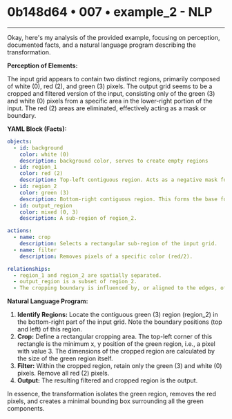 # 0b148d64 • 007 • example_2 - NLP

---
Okay, here's my analysis of the provided example, focusing on perception, documented facts, and a natural language program describing the transformation.

**Perception of Elements:**

The input grid appears to contain two distinct regions, primarily composed of white (0), red (2), and green (3) pixels. The output grid seems to be a cropped and filtered version of the input, consisting only of the green (3) and white (0) pixels from a specific area in the lower-right portion of the input.  The red (2) areas are eliminated, effectively acting as a mask or boundary.

**YAML Block (Facts):**



```yaml
objects:
  - id: background
    color: white (0)
    description: background color, serves to create empty regions
  - id: region_1
    color: red (2)
    description: Top-left contiguous region. Acts as a negative mask for the output.
  - id: region_2
    color: green (3)
    description: Bottom-right contiguous region. This forms the base for the output.
  - id: output_region
    color: mixed (0, 3)
    description: A sub-region of region_2.

actions:
  - name: crop
    description: Selects a rectangular sub-region of the input grid.
  - name: filter
    description: Removes pixels of a specific color (red/2).

relationships:
  - region_1 and region_2 are spatially separated.
  - output_region is a subset of region_2.
  - The cropping boundary is influenced by, or aligned to the edges, of region_2.

```



**Natural Language Program:**

1.  **Identify Regions:** Locate the contiguous green (3) region (region_2) in the bottom-right part of the input grid. Note the boundary positions (top and left) of this region.
2.  **Crop:** Define a rectangular cropping area. The top-left corner of this rectangle is the minimum x, y position of the green region, i.e., a pixel with value 3. The dimensions of the cropped region are calculated by the size of the green region itself.
3.  **Filter:** Within the cropped region, retain only the green (3) and white (0) pixels. Remove all red (2) pixels.
4.  **Output:** The resulting filtered and cropped region is the output.

In essence, the transformation isolates the green region, removes the red pixels, and creates a minimal bounding box surrounding all the green components.

